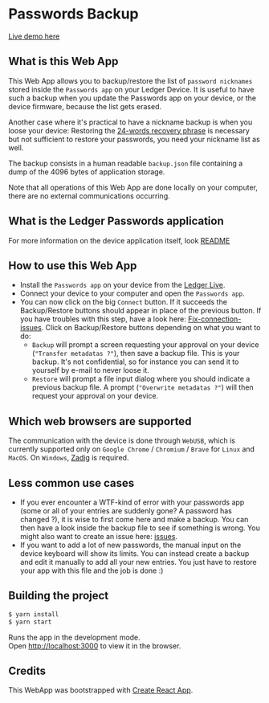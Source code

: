 # Passwords Backup

[Live demo here](https://passwords.ledger.com)

## What is this Web App

This Web App allows you to backup/restore the list of `password nicknames`
stored inside the `Passwords app` on your Ledger Device.
It is useful to have such a backup when you update the Passwords app on your device,
or the device firmware, because the list gets erased.

Another case where it's practical to have a nickname backup is when you loose your device:
Restoring the [24-words recovery phrase](https://www.ledger.com/academy/crypto/what-is-a-recovery-phrase)
is necessary but not sufficient to restore your passwords, you need your nickname list as well.

The backup consists in a human readable `backup.json` file containing a dump of the 4096 bytes of application storage.

Note that all operations of this Web App are done locally on your computer, there are no external communications occurring.

## What is the Ledger Passwords application

For more information on the device application itself, look [README](https://github.com/LedgerHQ/app-passwords/blob/master/README.md)

## How to use this Web App

- Install the `Passwords app` on your device from the [Ledger Live](https://support.ledger.com/hc/en-us/articles/360006523674-Install-uninstall-and-update-apps).
- Connect your device to your computer and open the `Passwords app`.
- You can now click on the big `Connect` button. If it succeeds the Backup/Restore buttons should appear
  in place of the previous button. If you have troubles with this step, have a look here: [Fix-connection-issues](https://support.ledger.com/hc/en-us/articles/115005165269-Fix-connection-issues).
  Click on Backup/Restore buttons depending on what you want to do:
  - `Backup` will prompt a screen requesting your approval on your device (`"Transfer metadatas ?"`),
    then save a backup file. This is your backup.
    It's not confidential, so for instance you can send it to yourself by e-mail to never loose it.
  - `Restore` will prompt a file input dialog where you should indicate a previous backup file.
    A prompt (`"Overwrite metadatas ?"`) will then request your approval on your device.

## Which web browsers are supported

The communication with the device is done through `WebUSB`, which is currently supported only on
`Google Chrome` / `Chromium` / `Brave` for `Linux` and `MacOS`.
On `Windows`, [Zadig](https://github.com/WICG/webusb/issues/143) is required.

## Less common use cases

- If you ever encounter a WTF-kind of error with your passwords app
  (some or all of your entries are suddenly gone? A password has changed ?),
  it is wise to first come here and make a backup.
  You can then have a look inside the backup file to see if something is wrong.
  You might also want to create an issue here: [issues](https://github.com/LedgerHQ/app-passwords/issues).
- If you want to add a lot of new passwords, the manual input on the device keyboard will show its limits.
  You can instead create a backup and edit it manually to add all your new entries.
  You just have to restore your app with this file and the job is done :)

## Building the project

```bash
$ yarn install
$ yarn start
```

Runs the app in the development mode.\
Open [http://localhost:3000](http://localhost:3000) to view it in the browser.

## Credits

This WebApp was bootstrapped with [Create React App](https://github.com/facebook/create-react-app).
